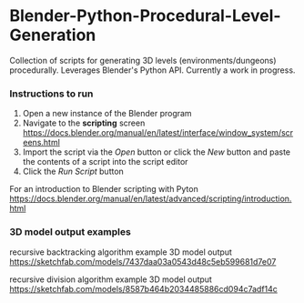 # Blender-Python-Procedural-Level-Generation
Collection of scripts for generating 3D levels (environments/dungeons) procedurally. Leverages Blender's Python API. Currently a work in progress.

### Instructions to run
1. Open a new instance of the Blender program
2. Navigate to the **scripting** screen https://docs.blender.org/manual/en/latest/interface/window_system/screens.html
3. Import the script via the *Open* button or click the *New* button and paste the contents of a script into the script editor
4. Click the *Run Script* button

For an introduction to Blender scripting with Pyton
https://docs.blender.org/manual/en/latest/advanced/scripting/introduction.html

### 3D model output examples
recursive backtracking algorithm example 3D model output
https://sketchfab.com/models/7437daa03a0543d48c5eb599681d7e07

recursive division algorithm example 3D model output
https://sketchfab.com/models/8587b464b2034485886cd094c7adf14c